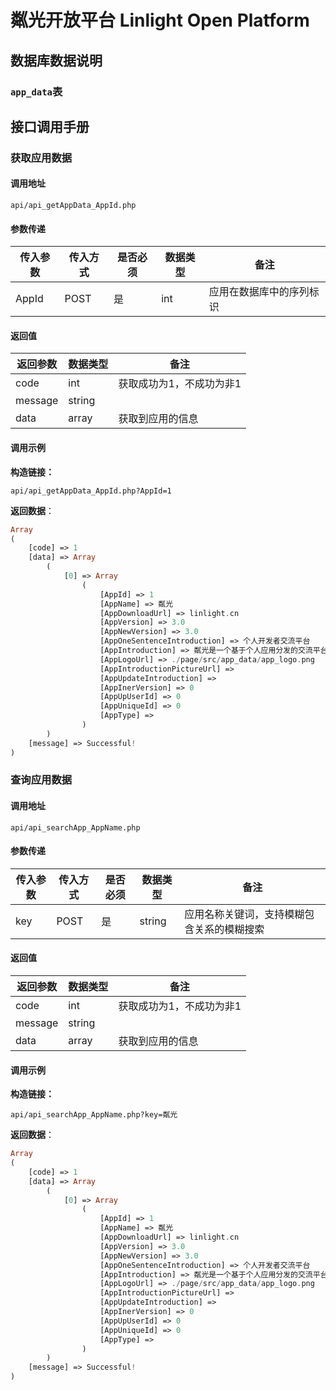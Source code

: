 # 粼光开放平台 Linlight Open Platform
## 数据库数据说明
### `app_data`表

## 接口调用手册
### 获取应用数据
#### 调用地址
```
api/api_getAppData_AppId.php
```
#### 参数传递
| 传入参数 | 传入方式 | 是否必须 | 数据类型 | 备注 |
| ---- | ---- | ---- | ---- | ---- |
| AppId | POST | 是 | int | 应用在数据库中的序列标识 |
#### 返回值
| 返回参数 | 数据类型 | 备注 |
| ---- | ---- | ---- |
| code | int | 获取成功为1，不成功为非1 |
| message | string |  |
| data | array | 获取到应用的信息 |

#### 调用示例

**构造链接：** 
```
api/api_getAppData_AppId.php?AppId=1
```
**返回数据**：
``` PHP
Array
(
    [code] => 1
    [data] => Array
        (
            [0] => Array
                (
                    [AppId] => 1
                    [AppName] => 粼光
                    [AppDownloadUrl] => linlight.cn
                    [AppVersion] => 3.0
                    [AppNewVersion] => 3.0
                    [AppOneSentenceIntroduction] => 个人开发者交流平台
                    [AppIntroduction] => 粼光是一个基于个人应用分发的交流平台
                    [AppLogoUrl] => ./page/src/app_data/app_logo.png
                    [AppIntroductionPictureUrl] => 
                    [AppUpdateIntroduction] => 
                    [AppInerVersion] => 0
                    [AppUpUserId] => 0
                    [AppUniqueId] => 0
                    [AppType] => 
                )
        )
    [message] => Successful!
)
```

### 查询应用数据
#### 调用地址
```
api/api_searchApp_AppName.php
```
#### 参数传递
| 传入参数 | 传入方式 | 是否必须 | 数据类型 | 备注 |
| ---- | ---- | ---- | ---- | ---- |
| key | POST | 是 | string | 应用名称关键词，支持模糊包含关系的模糊搜索 |
#### 返回值
| 返回参数 | 数据类型 | 备注 |
| ---- | ---- | ---- |
| code | int | 获取成功为1，不成功为非1 |
| message | string |  |
| data | array | 获取到应用的信息 |

#### 调用示例

**构造链接：** 
```
api/api_searchApp_AppName.php?key=粼光
```
**返回数据**：
``` PHP
Array
(
    [code] => 1
    [data] => Array
        (
            [0] => Array
                (
                    [AppId] => 1
                    [AppName] => 粼光
                    [AppDownloadUrl] => linlight.cn
                    [AppVersion] => 3.0
                    [AppNewVersion] => 3.0
                    [AppOneSentenceIntroduction] => 个人开发者交流平台
                    [AppIntroduction] => 粼光是一个基于个人应用分发的交流平台
                    [AppLogoUrl] => ./page/src/app_data/app_logo.png
                    [AppIntroductionPictureUrl] => 
                    [AppUpdateIntroduction] => 
                    [AppInerVersion] => 0
                    [AppUpUserId] => 0
                    [AppUniqueId] => 0
                    [AppType] => 
                )
        )
    [message] => Successful!
)
```
